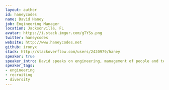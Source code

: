 ```yaml
---
layout: author
id: haneycodes
name: David Haney
job: Engineering Manager
location: Jacksonville, FL
avatar: https://i.stack.imgur.com/gTYSs.png
twitter: haneycodes
website: http://www.haneycodes.net
github: ironyx
stack: http://stackoverflow.com/users/2420979/haney
speaker: true
speaker_intro: David speaks on engineering, management of people and teams, and cognitive biases as they apply to hiring and decision making in the workplace. He specializes in .NET on topics such as performance and optimization, distributed caching, cloud computing, and search algorithms. He is the founder of Dache, a distributed caching solution for .NET applications.
speaker_tags:
- engineering
- recruiting
- diversity
---
```


